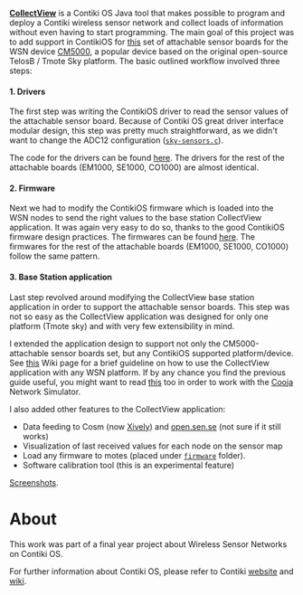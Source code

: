 **[CollectView](https://github.com/contiki-os/contiki/tree/master/tools/collect-view)** is a Contiki OS Java tool that makes possible to program and deploy a Contiki wireless sensor network and collect loads of information without even having to start programming. The main goal of this project was to add support in ContikiOS for [this](http://www.advanticsys.com/shop/wireless-sensor-networks-802154-sensor-boards-c-7_5.html) set of attachable sensor boards for the WSN device [CM5000](http://www.advanticsys.com/shop/mtmcm5000msp-p-14.html), a popular device based on the original open-source TelosB / Tmote Sky platform. The basic outlined workflow involved three steps:

#### 1. Drivers ####

The first step was writing the ContikiOS driver to read the sensor values of the attachable sensor board. Because of Contiki OS great driver interface modular design, this step was pretty much straightforward, as we didn't want to change the ADC12 configuration ([`sky-sensors.c`](https://github.com/contiki-os/contiki/blob/master/platform/sky/dev/sky-sensors.c)). 

The code for the drivers can be found [here](https://github.com/ediazal/sky-boards-collect/tree/master/contiki/platform/sky/dev). The drivers for the rest of the attachable boards (EM1000, SE1000, CO1000) are almost identical.

#### 2. Firmware ####

Next we had to modify the ContikiOS firmware which is loaded into the WSN nodes to send the right values to the base station CollectView application. It was again very easy to do so, thanks to the good ContikiOS firmware design practices. The firmwares can be found [here](https://github.com/ediazal/sky-boards-collect/tree/master/contiki/examples/sky-boards-collect). The firmwares for the rest of the attachable boards (EM1000, SE1000, CO1000) follow the same pattern.

#### 3. Base Station application ####

Last step revolved around modifying the CollectView base station application in order to support the attachable sensor boards. This step was not so easy as the CollectView application was designed for only one platform (Tmote sky) and with very few extensibility in mind. 

I extended the application design to support not only the CM5000-attachable sensor boards set, but any ContikiOS supported platform/device. See [this](https://github.com/ediazal/sky-boards-collect/wiki/AddPlatform) Wiki page for a brief guideline on how to use the CollectView application with any WSN platform. If by any chance you find the previous guide useful, you might want to read [this](https://github.com/ediazal/sky-boards-collect/wiki/CoojaCollect) too in order to work with the [Cooja](https://github.com/contiki-os/contiki/wiki/An-Introduction-to-Cooja) Network Simulator. 

I also added other features to the CollectView application:

* Data feeding to Cosm (now [Xively](http://Xively.com)) and [open.sen.se](http://open.sen.se) (not sure if it still works)
* Visualization of last received values for each node on the sensor map
* Load any firmware to motes (placed under [`firmware`](https://github.com/ediazal/sky-boards-collect/tree/master/sky-boards-collect/firmware) folder).
* Software calibration tool (this is an experimental feature)

[Screenshots](https://github.com/ediazal/sky-boards-collect/wiki/Screenshots).


# About #

This work was part of a final year project about Wireless Sensor Networks on Contiki OS.

For further information about Contiki OS, please refer to Contiki [website](http://www.contiki-os.org/) and [wiki](https://github.com/contiki-os/contiki/wiki).



